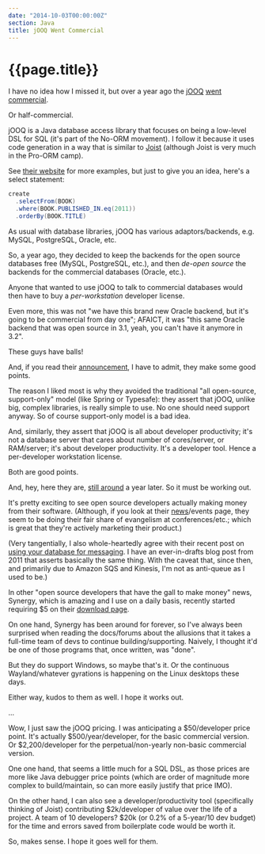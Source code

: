 ```yaml
---
date: "2014-10-03T00:00:00Z"
section: Java
title: jOOQ Went Commercial
---
```


{{page.title}}
==============

I have no idea how I missed it, but over a year ago the [jOOQ](http://www.jooq.org) [went commercial](http://blog.jooq.org/2013/10/09/jooq-3-2-offering-commercial-licensing-and-support/).

Or half-commercial.

jOOQ is a Java database access library that focuses on being a low-level DSL for SQL (it's part of the No-ORM movement). I follow it because it uses code generation in a way that is similar to [Joist](http://www.joist.ws) (although Joist is very much in the Pro-ORM camp).

See [their website](http://www.jooq.org) for more examples, but just to give you an idea, here's a select statement:

```java
create
  .selectFrom(BOOK)
  .where(BOOK.PUBLISHED_IN.eq(2011))
  .orderBy(BOOK.TITLE)
```

As usual with database libraries, jOOQ has various adaptors/backends, e.g. MySQL, PostgreSQL, Oracle, etc.

So, a year ago, they decided to keep the backends for the open source databases free (MySQL, PostgreSQL, etc.), and then *de-open source* the backends for the commercial databases (Oracle, etc.).

Anyone that wanted to use jOOQ to talk to commercial databases would then have to buy a *per-workstation* developer license.

Even more, this was not "we have this brand new Oracle backend, but it's going to be commercial from day one"; AFAICT, it was "this same Oracle backend that was open source in 3.1, yeah, you can't have it anymore in 3.2".

These guys have balls!

And, if you read their [announcement](http://blog.jooq.org/2013/10/09/jooq-3-2-offering-commercial-licensing-and-support/), I have to admit, they make some good points.

The reason I liked most is why they avoided the traditional "all open-source, support-only" model (like Spring or Typesafe): they assert that jOOQ, unlike big, complex libraries, is really simple to use. No one should need support anyway. So of course support-only model is a bad idea.

And, similarly, they assert that jOOQ is all about developer productivity; it's not a database server that cares about number of cores/server, or RAM/server; it's about developer productivity. It's a developer tool. Hence a per-developer workstation license.

Both are good points.

And, hey, here they are, [still around](http://blog.jooq.org/2014/09/30/the-caveats-of-dual-licensing/) a year later. So it must be working out.

It's pretty exciting to see open source developers actually making money from their software. (Although, if you look at their [news](http://www.jooq.org/news)/events page, they seem to be doing their fair share of evangelism at conferences/etc.; which is great that they're actively marketing their product.)

(Very tangentially, I also whole-heartedly agree with their recent post on [using your database for messaging](http://blog.jooq.org/2014/09/26/using-your-rdbms-for-messaging-is-totally-ok/). I have an ever-in-drafts blog post from 2011 that asserts basically the same thing. With the caveat that, since then, and primarily due to Amazon SQS and Kinesis, I'm not as anti-queue as I used to be.)

In other "open source developers that have the gall to make money" news, Synergy, which is amazing and I use on a daily basis, recently started requiring $5 on their [download page](http://synergy-project.org/download/).

On one hand, Synergy has been around for forever, so I've always been surprised when reading the docs/forums about the allusions that it takes a full-time team of devs to continue building/supporting. Naively, I thought it'd be one of those programs that, once written, was "done".

But they do support Windows, so maybe that's it. Or the continuous Wayland/whatever gyrations is happening on the Linux desktops these days.

Either way, kudos to them as well. I hope it works out.

...

Wow, I just saw the jOOQ pricing. I was anticipating a $50/developer price point. It's actually $500/year/developer, for the basic commercial version. Or $2,200/developer for the perpetual/non-yearly non-basic commercial version. 

One one hand, that seems a little much for a SQL DSL, as those prices are more like Java debugger price points (which are order of magnitude more complex to build/maintain, so can more easily justify that price IMO).

On the other hand, I can also see a developer/productivity tool (specifically thinking of Joist) contributing $2k/developer of value over the life of a project. A team of 10 developers? $20k (or 0.2% of a 5-year/10 dev budget) for the time and errors saved from boilerplate code would be worth it.

So, makes sense. I hope it goes well for them.



